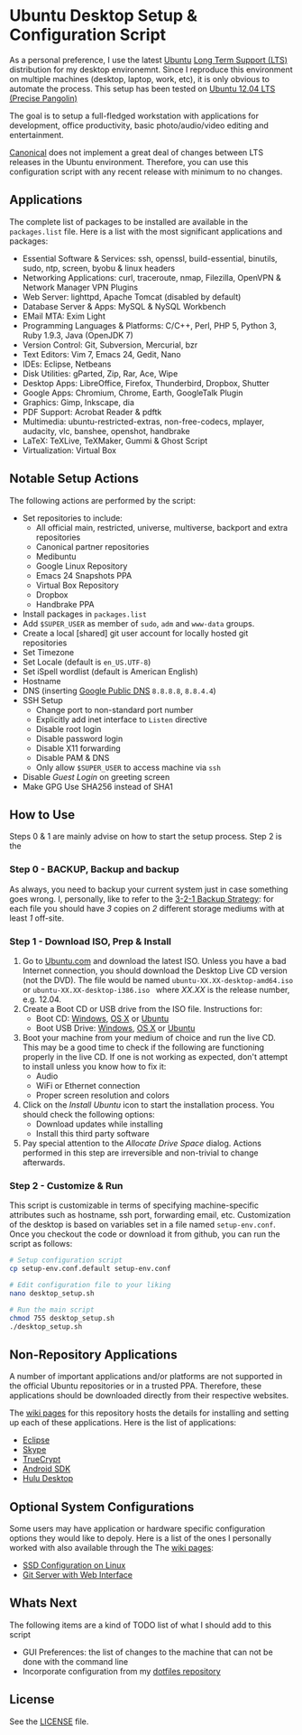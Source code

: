 Ubuntu Desktop Setup & Configuration Script
===========================================
As a personal preference, I use the latest [Ubuntu](http://www.ubuntu.com/) [Long Term Support (LTS)](https://wiki.ubuntu.com/LTS) distribution for my desktop environemnt. Since I reproduce this environment on multiple machines (desktop, laptop, work, etc), it is only obvious to automate the process. This setup has been tested on [Ubuntu 12.04 LTS (Precise Pangolin)](http://releases.ubuntu.com/precise/)

The goal is to setup a full-fledged workstation with applications for development, office productivity, basic photo/audio/video editing and entertainment.

[Canonical](http://www.canonical.com/) does not implement a great deal of changes between LTS releases in the Ubuntu environment. Therefore, you can use this configuration script with any recent release with minimum to no changes.


Applications
------------
The complete list of packages to be installed are available in the `packages.list` file. Here is a list with the most significant applications and packages:
+ Essential Software & Services: ssh, openssl, build-essential, binutils, sudo, ntp, screen, byobu & linux headers
+ Networking Applications: curl, traceroute, nmap, Filezilla, OpenVPN & Network Manager VPN Plugins
+ Web Server: lighttpd, Apache Tomcat (disabled by default)
+ Database Server & Apps: MySQL & NySQL Workbench
+ EMail MTA: Exim Light
+ Programming Languages & Platforms: C/C++, Perl, PHP 5, Python 3, Ruby 1.9.3, Java (OpenJDK 7)
+ Version Control: Git, Subversion, Mercurial, bzr
+ Text Editors: Vim 7, Emacs 24, Gedit, Nano
+ IDEs: Eclipse, Netbeans
+ Disk Utilities: gParted, Zip, Rar, Ace, Wipe
+ Desktop Apps: LibreOffice, Firefox, Thunderbird, Dropbox, Shutter
+ Google Apps: Chromium, Chrome, Earth, GoogleTalk Plugin
+ Graphics: Gimp, Inkscape, dia
+ PDF Support: Acrobat Reader & pdftk
+ Multimedia: ubuntu-restricted-extras, non-free-codecs, mplayer, audacity, vlc, banshee, openshot, handbrake
+ LaTeX: TeXLive, TeXMaker, Gummi & Ghost Script
+ Virtualization: Virtual Box

Notable Setup Actions
---------------------
The following actions are performed by the script:
+ Set repositories to include:
	* All official main, restricted, universe, multiverse, backport and extra repositories
	* Canonical partner repositories
	* Medibuntu
	* Google Linux Repository
	* Emacs 24 Snapshots PPA
	* Virtual Box Repository
	* Dropbox
	* Handbrake PPA
+ Install packages in `packages.list`
+ Add `$SUPER_USER` as member of `sudo`, `adm` and `www-data` groups.
+ Create a local [shared] git user account for locally hosted git repositories
+ Set Timezone
+ Set Locale (default is `en_US.UTF-8`)
+ Set iSpell wordlist (default is American English)
+ Hostname
+ DNS (inserting [Google Public DNS](https://developers.google.com/speed/public-dns/) `8.8.8.8`, `8.8.4.4`)
+ SSH Setup
	* Change port to non-standard port number
	* Explicitly add inet interface to `Listen` directive
	* Disable root login
	* Disable password login
	* Disable X11 forwarding
	* Disable PAM & DNS
	* Only allow `$SUPER_USER` to access machine via `ssh`
+ Disable *Guest Login* on greeting screen
+ Make GPG Use SHA256 instead of SHA1

How to Use
----------
Steps 0 & 1 are mainly advise on how to start the setup process. Step 2 is the 
### Step 0 - BACKUP, Backup and backup
As always, you need to backup your current system just in case something goes wrong. I, personally, like to refer to the [3-2-1 Backup Strategy](http://www.michaelcarnell.com/3-2-1-backup/): for each file you should have *3* copies on *2* different storage mediums with at least *1* off-site. 

### Step 1 - Download ISO, Prep & Install
1. Go to [Ubuntu.com](http://www.ubuntu.com/) and download the latest ISO. Unless you have a bad Internet connection, you should download the Desktop Live CD version (not the DVD). The file would be named `ubuntu-XX.XX-desktop-amd64.iso` or `ubuntu-XX.XX-desktop-i386.iso ` where _XX.XX_ is the release number, e.g. 12.04.
1. Create a Boot CD or USB drive from the ISO file. Instructions for:
	+ Boot CD: [Windows](http://www.ubuntu.com/download/help/burn-a-cd-on-windows), [OS X](http://www.ubuntu.com/download/help/burn-a-cd-on-mac-osx) or [Ubuntu](http://www.ubuntu.com/download/help/burn-a-cd-on-ubuntu)
	+ Boot USB Drive: [Windows](http://www.ubuntu.com/download/help/create-a-usb-stick-on-windows), [OS X](http://www.ubuntu.com/download/help/create-a-usb-stick-on-mac-osx) or [Ubuntu](http://www.ubuntu.com/download/help/create-a-usb-stick-on-ubuntu)
1. Boot your machine from your medium of choice and run the live CD. This may be a good time to check if the following are functioning properly in the live CD. If one is not working as expected, don't attempt to install unless you know how to fix it:
	+ Audio
	+ WiFi or Ethernet connection
	+ Proper screen resolution and colors
1. Click on the *Install Ubuntu* icon to start the installation process. You should check the following options:
	+ Download updates while installing
	+ Install this third party software
1. Pay special attention to the *Allocate Drive Space* dialog. Actions performed in this step are irreversible and non-trivial to change afterwards.

### Step 2 - Customize & Run
This script is customizable in terms of specifying machine-specific attributes such as hostname, ssh port, forwarding email, etc. Customization of the desktop is based on variables set in a file named `setup-env.conf`. Once you checkout the code or download it from github, you can run the script as follows:
```bash
# Setup configuration script
cp setup-env.conf.default setup-env.conf

# Edit configuration file to your liking
nano desktop_setup.sh

# Run the main script
chmod 755 desktop_setup.sh
./desktop_setup.sh
```

Non-Repository Applications
---------------------------
A number of important applications and/or platforms are not supported in the official Ubuntu repositories or in a trusted PPA. Therefore, these applications should be downloaded directly from their respective websites.

The [wiki pages](https://github.com/alghanmi/ubuntu-desktop_setup/wiki) for this repository hosts the details for installing and setting up each of these applications. Here is the list of applications:
+ [Eclipse](https://github.com/alghanmi/ubuntu-desktop_setup/wiki/Eclipse-Install-Guide)
+ [Skype](https://github.com/alghanmi/ubuntu-desktop_setup/wiki/Skype-Install-Guide)
+ [TrueCrypt](https://github.com/alghanmi/ubuntu-desktop_setup/wiki/TrueCrypt-Install-Guide)
+ [Android SDK](https://github.com/alghanmi/ubuntu-desktop_setup/wiki/Android-SDK-Install-Guide)
+ [Hulu Desktop](https://github.com/alghanmi/ubuntu-desktop_setup/wiki/Hulu-Desktop-Install-Guide)

Optional System Configurations
------------------------------
Some users may have application or hardware specific configuration options they would like to depoly. Here is a list of the ones I personally worked with also available through the The [wiki pages](https://github.com/alghanmi/ubuntu-desktop_setup/wiki):
+ [SSD Configuration on Linux](https://github.com/alghanmi/ubuntu-desktop_setup/wiki/SSD-Configuration-on-Linux)
+ [Git Server with Web Interface](https://github.com/alghanmi/ubuntu-desktop_setup/wiki/Git-Local-Repository-Setup-Guide)

Whats Next
----------
The following items are a kind of TODO list of what I should add to this script
+ GUI Preferences: the list of changes to the machine that can not be done with the command line
+ Incorporate configuration from my [dotfiles repository](https://github.com/alghanmi/dotfiles.conf)


License
-------
See the [LICENSE](https://raw.github.com/alghanmi/vps_setup/master/LICENSE) file.
